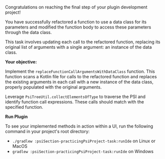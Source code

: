 Congratulations on reaching the final step of your plugin development project!

You have successfully refactored a function to use a data class for its parameters and modified the function body to access these parameters through the data class.

This task involves updating each call to the refactored function, replacing its original list of arguments with a single argument: an instance of the data class.

**Your objective:**

Implement the `replaceFunctionCallArgumentsWithDataClass` function. This function scans a Kotlin file for calls to the refactored function and replaces the existing arguments in each call with a new instance of the data class, properly populated with the original arguments.

<div class="hint" title="Finding Function Calls">

Leverage `PsiTreeUtil.collectElementsOfType` to traverse the PSI and identify function call expressions. 
These calls should match with the specified function.
</div>

**Run Plugin**

To see your implemented methods in action within a UI, run the following command in your project's root directory:

* ` ./gradlew :psiSection-practicingPsiProject-task:runIde
  ` on Linux or MacOS
* ` gradlew :psiSection-practicingPsiProject-task:runIde
  ` on Windows